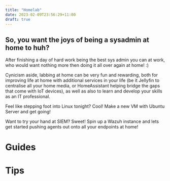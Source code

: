 ```yaml
---
title: "Homelab"
date: 2023-02-09T23:56:29+11:00
draft: true
---
```


## So, you want the joys of being a sysadmin at home to huh?

After finishing a day of hard work being the best sys admin you can at work, who would want nothing more then doing it all over again at home! :)

Cynicism aside, labbing at home can be very fun and rewarding, both for improving life at home with additional services in your life (be it Jellyfin to centralise all your home media, or HomeAssistant helping bridge the gaps that come with IoT devices), as well as also to learn and develop your skills as an IT professional.

Feel like stepping foot into Linux tonight? Cool! Make a new VM with Ubuntu Server and get going!

Want to try your hand at SIEM? Sweet! Spin up a Wazuh instance and lets get started pushing agents out onto all your endpoints at home!


# Guides

# Tips